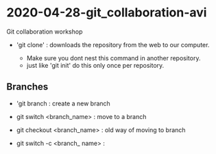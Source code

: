 # 2020-04-28-git_collaboration-avi
Git collaboration workshop

- 'git clone' <URL> : downloads the repository from the web to our computer.
	- Make sure you dont nest this command in another repository.
	- just like 'git init' do this only once per repository.


## Branches

- 'git branch <branch name> : create a new branch
- git switch <branch_name> : move to a branch
- git checkout <branch_name> : old way of moving to branch

- git switch -c <branch_ name> : 

